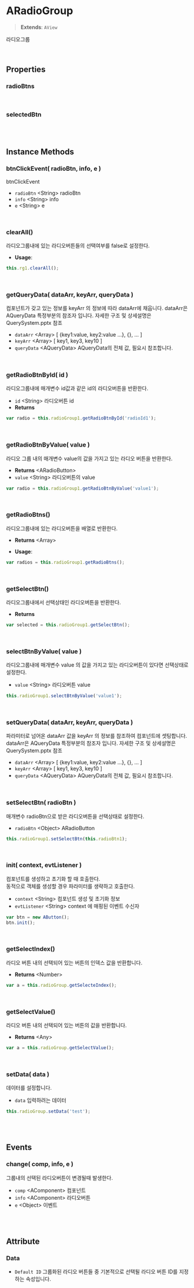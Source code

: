 # ARadioGroup
> **Extends**: `AView`

라디오그룹

<br/>

## Properties


### radioBtns

<br/>

### selectedBtn

<br/>
<br/>

## Instance Methods

### btnClickEvent( radioBtn, info, e )

btnClickEvent

- `radioBtn` \<String> radioBtn
- `info` \<String> info
- `e` \<String> e

<br/>

### clearAll()

라디오그룹내에 있는 라디오버튼들의 선택여부를 false로 설정한다.

* **Usage**: 
```js
this.rg1.clearAll();
```

<br/>

### getQueryData( dataArr, keyArr, queryData )

컴포넌트가 갖고 있는 정보를 keyArr 의 정보에 따라 dataArr에 채웁니다. dataArr은 AQueryData 특정부분의 참조자 입니다. 자세한 구조 및 상세설명은 QuerySystem.pptx 참조

- `dataArr` \<Array> [ {key1:value, key2:value ...}, {}, ... ]
- `keyArr` \<Array> [ key1, key3, key10 ]
- `queryData` \<AQueryData> AQueryData의 전체 값, 필요시 참조합니다.

<br/>

### getRadioBtnById( id )

라디오그룹내에 매개변수 id값과 같은 id의 라디오버튼을 반환한다.

- `id` \<String> 라디오버튼 id
- **Returns** <ARadioButton>

```js
var radio = this.radioGroup1.getRadioBtnById('radioId1');
```

<br/>

### getRadioBtnByValue( value )

라디오 그룹 내의 매개변수 value의 값을 가지고 있는 라디오 버튼을 반환한다.

- **Returns** \<ARadioButton>
- `value` \<String> 라디오버튼의 value

```js
var radio = this.radioGroup1.getRadioBtnByValue('value1');
```

<br/>

### getRadioBtns()

라디오그룹내에 있는 라디오버튼을 배열로 반환한다.

- **Returns** \<Array>

* **Usage**: 
```js
var radios = this.radioGroup1.getRadioBtns();
```

<br/>

### getSelectBtn()

라디오그룹내에서 선택상태인 라디오버튼을 반환한다.

- **Returns** <ARadioButton>

```js
var selected = this.radioGroup1.getSelectBtn();
```

<br/>

### selectBtnByValue( value )

라디오그룹내에 매개변수 value 의 값을 가지고 있는 라디오버튼이 있다면 선택상태로 설정한다.

- `value` \<String> 라디오버튼 value

```js
this.radioGroup1.selectBtnByValue('value1');
```

<br/>

### setQueryData( dataArr, keyArr, queryData )

파라미터로 넘어온 dataArr 값을 keyArr 의 정보를 참조하여 컴포넌트에 셋팅합니다. dataArr은 AQueryData 특정부분의 참조자 입니다. 자세한 구조 및 상세설명은 QuerySystem.pptx 참조

- `dataArr` \<Array> [ {key1:value, key2:value ...}, {}, ... ]
- `keyArr` \<Array> [ key1, key3, key10 ]
- `queryData` \<AQueryData> AQueryData의 전체 값, 필요시 참조합니다.

<br/>

### setSelectBtn( radioBtn )

매개변수 radioBtn으로 받은 라디오버튼을 선택상태로 설정한다.

- `radioBtn` \<Object> ARadioButton

```js
this.radioGroup1.setSelectBtn(this.radioBtn1);
```

<br/>

### init( context, evtListener )

컴포넌트를 생성하고 초기화 할 때 호출한다.
<br/>동적으로 객체를 생성할 경우 파라미터를 생략하고 호출한다.

- `context` \<String> 컴포넌트 생성 및 초기화 정보
- `evtListener` \<String> context 에 매핑된 이벤트 수신자

```js
var btn = new AButton();
btn.init();
```

<br/>

### getSelectIndex()

라디오 버튼 내의 선택되어 있는 버튼의 인덱스 값을 반환합니다.

- **Returns** \<Number>

```js
var a = this.radioGroup.getSelecteIndex();
```

<br/>

### getSelectValue()

라디오 버튼 내의 선택되어 있는 버튼의 값을 반환합니다.

- **Returns** \<Any>
```js
var a = this.radioGroup.getSelectValue();
```

<br/>

### setData( data )

데이터를 설정합니다.

- `data` <any> 입력하려는 데이터
	
```js
this.radioGroup.setData('test');
```

<br/>
<br/>

## Events


### change( comp, info, e )

그룹내의 선택된 라디오버튼이 변경될때 발생한다.

- `comp` \<AComponent> 컴포넌트
- `info` \<AComponent> 라디오버튼
- `e` \<Object> 이벤트

<br/>
<br/>

## Attribute

### Data  

- `Default ID`  그룹화된 라디오 버튼들 중 기본적으로 선택될 라디오 버튼 ID를 지정하는 속성입니다.  

<br/>



